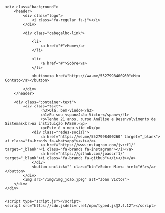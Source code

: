 <html lang="pt-br">
<head>
    <meta charset="UTF-8">
    <meta http-equiv="X-UA-Compatible" content="IE=edge">
    <meta name="viewport" content="width=device-width, initial-scale=1.0">
    <link rel="stylesheet" href="style.css">
    <link rel="stylesheet" href="https://cdnjs.cloudflare.com/ajax/libs/font-awesome/6.1.0/css/all.min.css" integrity="sha512-10/jx2EXwxxWqCLX/hHth/vu2KY3jCF70dCQB8TSgNjbCVAC/8vai53GfMDrO2Emgwccf2pJqxct9ehpzG+MTw==" crossorigin="anonymous" referrerpolicy="no-referrer" />
    <title>Portfólio João</title>
</head>
<body>

    <div class="background">
        <header>
            <div class="logo">
                <i class="fa-regular fa-j"></i>
            </div>

            <div class="cabeçalho-link">

                <li>
                    <a href="#">Home</a>
                </li>

                <li>
                    <a href="#">Sobre</a>
                </li>

                <button><a href="https://wa.me/5527998400260">Meu Contato</a></button>

            </div>
        </header>

        <div class="container-text">
            <div class="text">
                    <h3>Olá, bem-vindo!</h3>
                    <h1>Eu sou <span>João Victor</span></h1>
                    <p>Tenho 21 anos, curso Análise e Desenvolvimento de Sistemas<br>na instituição FAESA.</p>
                    <p>Este é o meu site xD</p>
                <div class="redes-social"> 
                    <a href="https://wa.me/5527998400260" target="_blank"><i class="fa-brands fa-whatsapp"></i></a>
                    <a href="https://www.instagram.com/jvcrf1/" target="_blank"><i class="fa-brands fa-instagram"></i></a>                  
                    <a href="https://github.com/joaocrf1/" target="_blank"><i class="fa-brands fa-github"></i></i></a>
                </div>
                <button onclick="" class="btn">Sobre Mim<a href="#"></a></button>
            </div>
            <img src="/img/img_joao.jpeg" alt="João Victor">
        </div>
    </div>


    <script type="script.js"></script>    
    <script src="https://cdn.jsdelivr.net/npm/typed.js@2.0.12"></script>



</body>
</html>

